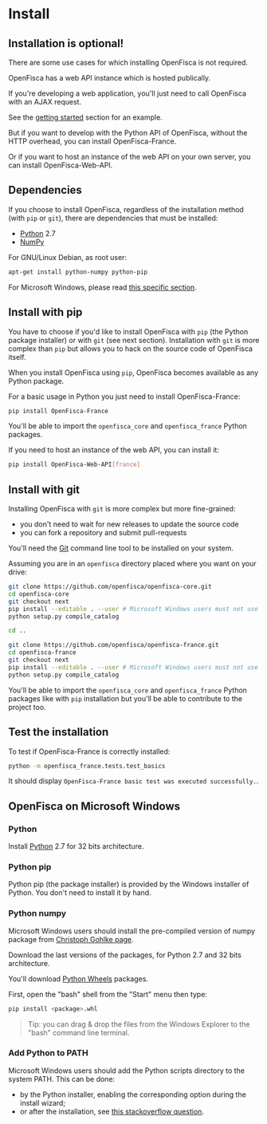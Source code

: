 # Install

## Installation is optional!

There are some use cases for which installing OpenFisca is not required.

OpenFisca has a web API instance which is hosted publically.

If you're developing a web application, you'll just need to call OpenFisca with an AJAX request.

See the [getting started](./getting-started.md) section for an example.

But if you want to develop with the Python API of OpenFisca, without the HTTP overhead,
you can install OpenFisca-France.

Or if you want to host an instance of the web API on your own server, you can install OpenFisca-Web-API.

## Dependencies

If you choose to install OpenFisca, regardless of the installation method (with `pip` or `git`),
there are dependencies that must be installed:

* [Python](http://www.python.org/) 2.7
* [NumPy](http://www.numpy.org/)

For GNU/Linux Debian, as root user:

```bash
apt-get install python-numpy python-pip
```

For Microsoft Windows, please read [this specific section](#openfisca-on-microsoft-windows).

## Install with pip

You have to choose if you'd like to install OpenFisca with `pip` (the Python package installer) or with `git`
(see next section).
Installation with `git` is more complex than `pip` but allows you to hack on the source code of OpenFisca itself.

When you install OpenFisca using `pip`, OpenFisca becomes available as any Python package.

For a basic usage in Python you just need to install OpenFisca-France:

```bash
pip install OpenFisca-France
```

You'll be able to import the `openfisca_core` and `openfisca_france` Python packages.

If you need to host an instance of the web API, you can install it:

```bash
pip install OpenFisca-Web-API[france]
```

## Install with git

Installing OpenFisca with `git` is more complex but more fine-grained:

- you don't need to wait for new releases to update the source code
- you can fork a repository and submit pull-requests

You'll need the [Git](http://www.git-scm.com/) command line tool to be installed on your system.

Assuming you are in an `openfisca` directory placed where you want on your drive:

```bash
git clone https://github.com/openfisca/openfisca-core.git
cd openfisca-core
git checkout next
pip install --editable . --user # Microsoft Windows users must not use the `--user` option
python setup.py compile_catalog

cd ..

git clone https://github.com/openfisca/openfisca-france.git
cd openfisca-france
git checkout next
pip install --editable . --user # Microsoft Windows users must not use the `--user` option
python setup.py compile_catalog
```

You'll be able to import the `openfisca_core` and `openfisca_france` Python packages like with `pip` installation
but you'll be able to contribute to the project too.

## Test the installation

To test if OpenFisca-France is correctly installed:

```bash
python -m openfisca_france.tests.test_basics
```

It should display `OpenFisca-France basic test was executed successfully.`.

## OpenFisca on Microsoft Windows

### Python

Install [Python](http://www.python.org/) 2.7 for 32 bits architecture.

### Python pip

Python pip (the package installer) is provided by the Windows installer of Python. You don't need to install it by hand.

### Python numpy

Microsoft Windows users should install the pre-compiled version of numpy package from
[Christoph Gohlke page](http://www.lfd.uci.edu/~gohlke/pythonlibs/).

Download the last versions of the packages, for Python 2.7 and 32 bits architecture.

You'll download [Python Wheels](https://wheel.readthedocs.org/) packages.

First, open the "bash" shell from the "Start" menu then type:

```bash
pip install <package>.whl
```

> Tip: you can drag & drop the files from the Windows Explorer to the "bash" command line terminal.

### Add Python to PATH

Microsoft Windows users should add the Python scripts directory to the system PATH.
This can be done:

* by the Python installer, enabling the corresponding option during the install wizard;
* or after the installation, see [this stackoverflow question](http://stackoverflow.com/a/20458590).
